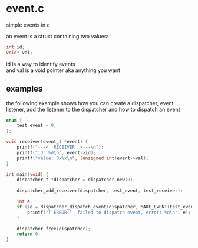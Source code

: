 # event.c

simple events in c


an event is a struct containing two values:
``` c
int id;
void* val;
```

id is a way to identify events<br>
and val is a void pointer aka anything you want


## examples
the following example shows how you can create a dispatcher, event listener, add the listener to the dispatcher and how to dispatch an event
``` c
enum {
    test_event = 0,
};

void receiver(event_t *event) {
    printf("---<  RECEIVER  >---\n");
    printf("id: %d\n", event->id);
    printf("value: 0x%x\n", (unsigned int)event->val);
}

int main(void) {
    dispatcher_t *dispatcher = dispatcher_new(0);
    
    dispatcher_add_receiver(dispatcher, test_event, test_receiver);

    int e;
    if ((e = dispatcher_dispatch_event(dispatcher, MAKE_EVENT(test_event, 0x12345))) != 0) {
        printf("[ ERROR ]  failed to dispatch event, error: %d\n", e);
    }

    dispatcher_free(dispatcher);
    return 0;    
}
```
